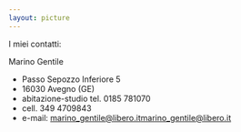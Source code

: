 ```yaml
---
layout: picture
---
```

I miei contatti: 

Marino Gentile
- Passo Sepozzo Inferiore 5
- 16030 Avegno (GE)
- abitazione-studio tel. 0185 781070
- cell. 349 4709843
- e-mail: <marino_gentile@libero.it>marino_gentile@libero.it